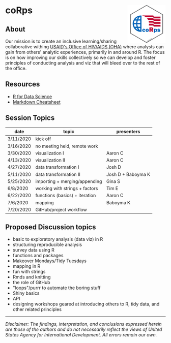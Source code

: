 # coRps <img src='figures/logo.png' align="right" height="120" />


## About
Our mission is to create an inclusive learning/sharing collaborative withing [USAID's Office of HIV/AIDS (OHA)](https://www.usaid.gov/global-health/health-areas/hiv-and-aids) where analysts can gain from others' analytic experiences, primarily in and around R. The focus is on how improving our skills collectively so we can develop and foster principles of conducting analysis and viz that will bleed over to the rest of the office.

## Resources
- [R for Data Science](https://r4ds.had.co.nz/)
- [Markdown Cheatsheet](https://github.com/adam-p/markdown-here/wiki/Markdown-Cheatsheet)


## Session Topics

| date      | topic                            | presenters         |
|-----------|----------------------------------|--------------------|
| 3/11/2020 | kick   off                       |                    |
| 3/16/2020 | no   meeting held, remote work   |                    |
| 3/30/2020 | visualization   I                | Aaron C            |
| 4/13/2020 | visualization   II               | Aaron C            |
| 4/27/2020 | data   transformation I          | Josh D             |
| 5/11/2020 | data transformation II           | Josh D + Baboyma K |
| 5/25/2020 | importing   + merging/appending  | Gina S             |
| 6/8/2020  | working   with strings + factors | Tim E              |
| 6/22/2020 | functions   (basics) + iteration | Aaron C            |
| 7/6/2020  | mapping                          | Baboyma   K        |
| 7/20/2020 | GitHub/project   workflow        |                    |


## Proposed Discussion topics
- basic to exploratory analysis (data viz) in R
- structuring reproducible analysis
- survey data using R
- functions and packages
- Makeover Mondays/Tidy Tuesdays
- mapping in R
- fun with strings
- Rmds and knitting
- the role of GitHub
- "loops"/purrr to automate the boring stuff
- Shiny basics
- API
- designing workshops geared at introducing others to R, tidy data, and other related principles


---

*Disclaimer: The findings, interpretation, and conclusions expressed herein are those of the authors and do not necessarily reflect the views of United States Agency for International Development. All errors remain our own.*
